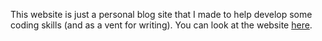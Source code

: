 This website is just a personal blog site that I made to help develop some coding skills (and as a vent for writing). You can look at the website [here](https://blog.henrylalon.de).
